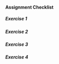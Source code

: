 #### Assignment Checklist

  ##### Exercise 1


  ##### Exercise 2


  ##### Exercise 3


  ##### Exercise 4

